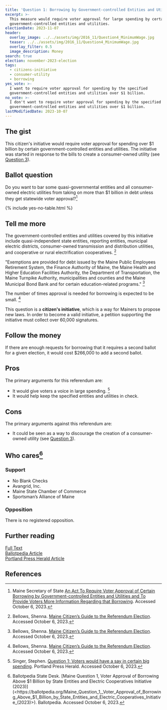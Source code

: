 ```yaml
---
title: 'Question 1: Borrowing by Government-controlled Entities and Utilities'
excerpt: >-
  This measure would require voter approval for large spending by certain
  government-controlled entities and utilities.
electionDate: 2023-11-07
header:
  overlay_image: ../../assets/img/2016_11/Question4_MinimumWage.jpg
  teaser: ../../assets/img/2016_11/Question4_MinimumWage.jpg
  overlay_filter: 0.5
  image_description: Money
search: true
election: november-2023-election
tags:
  - citizens-initiative
  - consumer-utility
  - borrowing
yes_vote: >-
  I want to require voter approval for spending by the specified
  government-controlled entities and utilities over $1 billion.
no_vote: >-
  I don't want to require voter approval for spending by the specified
  government-controlled entities and utilities over $1 billion.
lastModifiedDate: 2023-10-07
---
```


## The gist

This citizen's initiative would require voter approval for spending over $1 billion by certain government-controlled entities and utilities. The initiative was started in response to the bills to create a consumer-owned utility (see [Question 3](../q3_pinetreepower/)).

## Ballot question

Do you want to bar some quasi-governmental entities and all consumer-owned electric utilities from taking on more than $1 billion in debt unless they get statewide voter approval?[^4]

{% include yes-no-table.html %}

## Tell me more

The government-controlled entities and utilities covered by this initiative include quasi-independent state entities, reporting entities, municipal electric districts, consumer-owned transmission and distribution utilities, and cooperative or rural
electrification cooperatives. [^1]

"Exemptions are provided for debt issued by the Maine Public Employees Retirement System, the Finance Authority of Maine, the Maine Health and Higher Education Facilities Authority, the Department of Transportation, the Maine Turnpike Authority, municipalities and counties and the Maine Municipal Bond Bank and for certain education-related programs." [^1]

The number of times approval is needed for borrowing is expected to be small. [^1]

This question is a **citizen's initiative**, which is a way for Mainers to propose new laws. In order to become a valid initiative, a petition supporting the initiative must collect over 60,000 signatures.

## Follow the money

If there are enough requests for borrowing that it requires a second ballot for a given election, it would cost $266,000 to add a second ballot.

## Pros

The primary arguments for this referendum are:

- It would give voters a voice in large spending. [^3]
- It would help keep the specified entities and utilities in check.

## Cons

The primary arguments against this referendum are:

- It could be seen as a way to discourage the creation of a consumer-owned utility (see [Question 3](../q3_pinetreepower/)).

## Who cares[^2]

### Support

- No Blank Checks
- Avangrid, Inc.
- Maine State Chamber of Commerce
- Sportsman’s Alliance of Maine

### Opposition

There is no registered opposition.

## Further reading

[Full Text](https://www.maine.gov/sos/cec/elec/citizens/VoterApprovalBorrowingFINAL11.10.pdf)<br>
[Ballotpedia Article](<https://ballotpedia.org/Maine_Question_1,_Voter_Approval_of_Borrowing_Above_$1_Billion_by_State_Entities_and_Electric_Cooperatives_Initiative_(2023)>)<br>
[Portland Press Herald Article](https://www.pressherald.com/2023/10/02/question-1-voters-could-have-a-say-in-certain-big-spending/)

## References

[^1]: Bellows, Shenna. [Maine Citizen’s Guide to the Referendum Election](https://www.maine.gov/sos/cec/elec/upcoming/pdf/citizensguide23.pdf). Accessed October 6, 2023.

[^2]: Ballotpedia State Desk. [Maine Question 1, Voter Approval of Borrowing Above $1 Billion by State Entities and Electric Cooperatives Initiative (2023)](<https://ballotpedia.org/Maine_Question_1,_Voter_Approval_of_Borrowing_Above_$1_Billion_by_State_Entities_and_Electric_Cooperatives_Initiative_(2023)>). Ballotpedia. Accessed October 6, 2023.

[^3]: Singer, Stephen. [Question 1: Voters would have a say in certain big spending](https://www.pressherald.com/2023/10/02/question-1-voters-could-have-a-say-in-certain-big-spending/). Portland Press Herald. Accessed October 6, 2023.

[^4]: Maine Secretary of State [An Act To Require Voter Approval of Certain Borrowing by Government-controlled Entities and Utilities and To Provide Voters More Information Regarding that Borrowing](https://www.maine.gov/sos/cec/elec/citizens/VoterApprovalBorrowingFINAL11.10.pdf). Accessed October 6, 2023.
